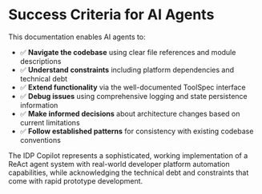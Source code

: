 # Success Criteria for AI Agents

This documentation enables AI agents to:

- ✅ **Navigate the codebase** using clear file references and module descriptions
- ✅ **Understand constraints** including platform dependencies and technical debt
- ✅ **Extend functionality** via the well-documented ToolSpec interface
- ✅ **Debug issues** using comprehensive logging and state persistence information  
- ✅ **Make informed decisions** about architecture changes based on current limitations
- ✅ **Follow established patterns** for consistency with existing codebase conventions

The IDP Copilot represents a sophisticated, working implementation of a ReAct agent system with real-world developer platform automation capabilities, while acknowledging the technical debt and constraints that come with rapid prototype development.